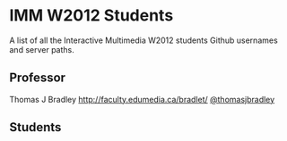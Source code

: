 # IMM W2012 Students

A list of all the Interactive Multimedia W2012 students Github usernames and server paths.

## Professor
Thomas J Bradley <http://faculty.edumedia.ca/bradlet/> [@thomasjbradley](https://github.com/thomasjbradley)

## Students